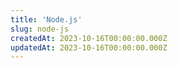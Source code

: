 ```yaml
---
title: 'Node.js'
slug: node-js
createdAt: 2023-10-16T00:00:00.000Z
updatedAt: 2023-10-16T00:00:00.000Z
---
```

